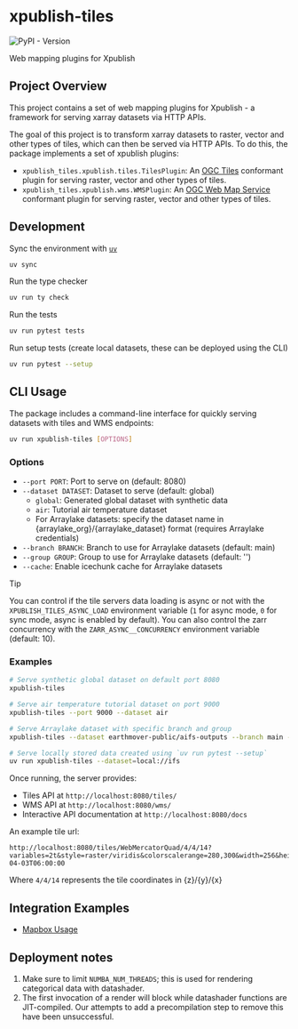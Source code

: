 # xpublish-tiles

![PyPI - Version](https://img.shields.io/pypi/v/xpublish-tiles)

Web mapping plugins for Xpublish

## Project Overview
This project contains a set of web mapping plugins for Xpublish - a framework for serving xarray datasets via HTTP APIs.

The goal of this project is to transform xarray datasets to raster, vector and other types of tiles, which can then be served via HTTP APIs. To do this, the package implements a set of xpublish plugins:
* `xpublish_tiles.xpublish.tiles.TilesPlugin`: An [OGC Tiles](https://www.ogc.org/standards/ogcapi-tiles/) conformant plugin for serving raster, vector and other types of tiles.
* `xpublish_tiles.xpublish.wms.WMSPlugin`: An [OGC Web Map Service](https://www.ogc.org/standards/wms/) conformant plugin for serving raster, vector and other types of tiles.

## Development

Sync the environment with [`uv`](https://docs.astral.sh/uv/getting-started/)

```sh
uv sync
```

Run the type checker

```sh
uv run ty check
```

Run the tests

```sh
uv run pytest tests
```

Run setup tests (create local datasets, these can be deployed using the CLI)

```sh
uv run pytest --setup
```

## CLI Usage

The package includes a command-line interface for quickly serving datasets with tiles and WMS endpoints:

```sh
uv run xpublish-tiles [OPTIONS]
```

### Options

- `--port PORT`: Port to serve on (default: 8080)
- `--dataset DATASET`: Dataset to serve (default: global)
  - `global`: Generated global dataset with synthetic data
  - `air`: Tutorial air temperature dataset
  - For Arraylake datasets: specify the dataset name in {arraylake_org}/{arraylake_dataset} format (requires Arraylake credentials)
- `--branch BRANCH`: Branch to use for Arraylake datasets (default: main)
- `--group GROUP`: Group to use for Arraylake datasets (default: '')
- `--cache`: Enable icechunk cache for Arraylake datasets

> [!TIP]
> You can control if the tile servers data loading is async or not with the `XPUBLISH_TILES_ASYNC_LOAD` environment variable (`1` for async mode, `0` for sync mode, async is enabled by default). You can also control the zarr concurrency with the `ZARR_ASYNC__CONCURRENCY` environment variable (default: 10).

### Examples

```sh
# Serve synthetic global dataset on default port 8080
xpublish-tiles

# Serve air temperature tutorial dataset on port 9000
xpublish-tiles --port 9000 --dataset air

# Serve Arraylake dataset with specific branch and group
xpublish-tiles --dataset earthmover-public/aifs-outputs --branch main --group 2025-04-01/12z --cache

# Serve locally stored data created using `uv run pytest --setup`
uv run xpublish-tiles --dataset=local://ifs
```

Once running, the server provides:
- Tiles API at `http://localhost:8080/tiles/`
- WMS API at `http://localhost:8080/wms/`
- Interactive API documentation at `http://localhost:8080/docs`

An example tile url:
```
http://localhost:8080/tiles/WebMercatorQuad/4/4/14?variables=2t&style=raster/viridis&colorscalerange=280,300&width=256&height=256&valid_time=2025-04-03T06:00:00
```

Where `4/4/14` represents the tile coordinates in {z}/{y}/{x}

## Integration Examples

- [Mapbox Usage](./examples/mapbox/)


## Deployment notes

1. Make sure to limit `NUMBA_NUM_THREADS`; this is used for rendering categorical data with datashader.
2. The first invocation of a render will block while datashader functions are JIT-compiled. Our attempts to add a precompilation step to remove this have been unsuccessful.
